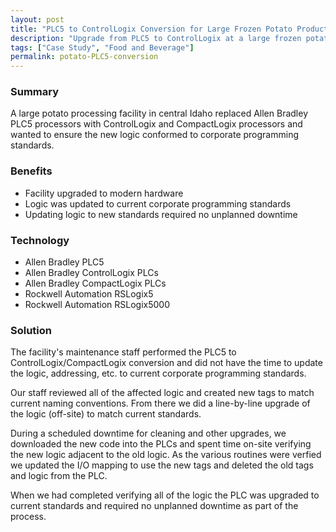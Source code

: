 ```yaml
---
layout: post
title: "PLC5 to ControlLogix Conversion for Large Frozen Potato Product Manufacturing Facility"
description: "Upgrade from PLC5 to ControlLogix at a large frozen potato product processing plant in central Idaho"
tags: ["Case Study", "Food and Beverage"]
permalink: potato-PLC5-conversion
---
```


<h3>Summary</h3>
A large potato processing facility in central Idaho replaced Allen Bradley PLC5 processors with ControlLogix and CompactLogix processors and wanted to ensure the new logic conformed to corporate programming standards.

<h3>Benefits</h3>
<ul>
	<li>Facility upgraded to modern hardware</li>
	<li>Logic was updated to current corporate programming standards</li>
	<li>Updating logic to new standards required no unplanned downtime</li>
</ul>

<h3>Technology</h3>
<ul>
	<li>Allen Bradley PLC5</li>
	<li>Allen Bradley ControlLogix PLCs</li>
	<li>Allen Bradley CompactLogix PLCs</li>
	<li>Rockwell Automation RSLogix5</li>
	<li>Rockwell Automation RSLogix5000</li>
</ul>

<h3>Solution</h3>
The facility's maintenance staff performed the PLC5 to ControlLogix/CompactLogix conversion and did not have the time to update the logic, addressing, etc. to current corporate programming standards.

Our staff reviewed all of the affected logic and created new tags to match current naming conventions. From there we did a line-by-line upgrade of the logic (off-site) to match current standards.

During a scheduled downtime for cleaning and other upgrades, we downloaded the new code into the PLCs and spent time on-site verifying the new logic adjacent to the old logic. As the various routines were verfied we updated the I/O mapping to use the new tags and deleted the old tags and logic from the PLC. 

When we had completed verifying all of the logic the PLC was upgraded to current standards and required no unplanned downtime as part of the process.